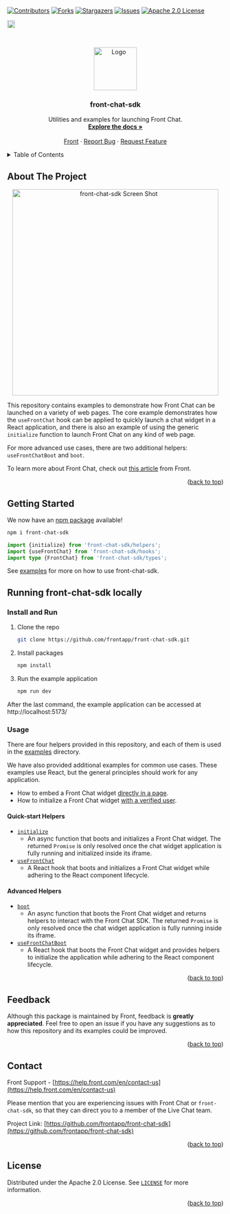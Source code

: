 <a name="readme-top"></a>

<!-- PROJECT SHIELDS -->

[![Contributors][contributors-shield]][contributors-url]
[![Forks][forks-shield]][forks-url]
[![Stargazers][stars-shield]][stars-url]
[![Issues][issues-shield]][issues-url]
[![Apache 2.0 License][license-shield]][license-url]

<!-- NPM PACKAGE LOGO -->

<a href="https://badge.fury.io/js/front-chat-sdk"><img src="https://badge.fury.io/js/front-chat-sdk.svg" alt="npm version" height="18" />

<!-- PROJECT LOGO -->
<br />
<p align="center">
  <a href="https://github.com/frontapp/front-chat-sdk">
   <img src="https://github.com/frontapp/front-chat-sdk/raw/main/public/chatWidget.svg" alt="Logo" height="100">
  </a>
</p>

<h3 align="center">front-chat-sdk</h3>

<p align="center">
  Utilities and examples for launching Front Chat.
  <br />
  <a href="https://dev.frontapp.com/docs/chat-sdk-reference"><strong>Explore the docs »</strong></a>
  <br />
  <br />
  <a href="https://front.com/">Front</a>
  ·
  <a href="https://github.com/frontapp/front-chat-sdk/issues">Report Bug</a>
  ·
  <a href="https://github.com/frontapp/front-chat-sdk/issues">Request Feature</a>
</p>

<!-- TABLE OF CONTENTS -->
<details>
  <summary>Table of Contents</summary>
  <ol>
    <li>
      <a href="#about-the-project">About The Project</a>
    </li>
    <li><a href="#getting-started">Getting Started</a></li>
    <li>
      <a href="#running-front-chat-sdk-locally">Running front-chat-sdk locally</a>
      <ul>
        <li><a href="#install-and-run">Install and run</a></li>
        <li><a href="#usage">Usage</a></li>
      </ul>
    </li>
    <li><a href="#feedback">Feedback</a></li>
    <li><a href="#contact">Contact</a></li>
    <li><a href="#license">License</a></li>
  </ol>
</details>

<!-- ABOUT THE PROJECT -->

## About The Project

<p align="center">
  <picture>
    <source media="(prefers-color-scheme: dark)" srcset="https://github.com/frontapp/front-chat-sdk/raw/main/public/screenshotDark.png">
    <img src="https://github.com/frontapp/front-chat-sdk/raw/main/public/screenshot.png" alt="front-chat-sdk Screen Shot" height="480">
  </picture>
</p>

This repository contains examples to demonstrate how Front Chat can be launched on a variety of web pages. The core example demonstrates how the `useFrontChat` hook can be applied to quickly launch a chat widget in a React application, and there is also an example of using the generic `initialize` function to launch Front Chat on any kind of web page.

For more advanced use cases, there are two additional helpers: `useFrontChatBoot` and `boot`.

To learn more about Front Chat, check out [this article](https://help.front.com/en/articles/2062) from Front.

<p align="right">(<a href="#readme-top">back to top</a>)</p>

<!-- GETTING STARTED -->

## Getting Started

We now have an <a href="https://www.npmjs.com/package/front-chat-sdk">npm package</a> available!

```sh
npm i front-chat-sdk
```

```ts
import {initialize} from 'front-chat-sdk/helpers';
import {useFrontChat} from 'front-chat-sdk/hooks';
import type {FrontChat} from 'front-chat-sdk/types';
```

See [examples](https://github.com/frontapp/front-chat-sdk/tree/main/examples) for more on how to use front-chat-sdk.

## Running front-chat-sdk locally

### Install and Run

1. Clone the repo
   ```sh
   git clone https://github.com/frontapp/front-chat-sdk.git
   ```
2. Install packages
   ```sh
   npm install
   ```
3. Run the example application
   ```sh
   npm run dev
   ```

After the last command, the example application can be accessed at http://localhost:5173/

<!-- USAGE EXAMPLES -->

### Usage

There are four helpers provided in this repository, and each of them is used in the [examples](https://github.com/frontapp/front-chat-sdk/tree/main/examples) directory.

We have also provided additional examples for common use cases. These examples use React, but the general principles should work for any application.

- How to embed a Front Chat widget [directly in a page](https://github.com/frontapp/front-chat-sdk/tree/main/examples/react-embed-front-chat).
- How to initialize a Front Chat widget [with a verified user](https://github.com/frontapp/front-chat-sdk/tree/main/examples/react-verified-user).

#### Quick-start Helpers

- [`initialize`](https://github.com/frontapp/front-chat-sdk/blob/main/lib/helpers/initialize/index.ts)
  - An async function that boots and initializes a Front Chat widget. The returned `Promise` is only resolved once the chat widget application is fully running and initialized inside its iframe.
- [`useFrontChat`](https://github.com/frontapp/front-chat-sdk/blob/main/lib/hooks/use-front-chat/index.ts)
  - A React hook that boots and initializes a Front Chat widget while adhering to the React component lifecycle.

#### Advanced Helpers

- [`boot`](https://github.com/frontapp/front-chat-sdk/blob/main/lib/helpers/boot/index.ts)
  - An async function that boots the Front Chat widget and returns helpers to interact with the Front Chat SDK. The returned `Promise` is only resolved once the chat widget application is fully running inside its iframe.
- [`useFrontChatBoot`](https://github.com/frontapp/front-chat-sdk/blob/main/lib/hooks/use-front-chat-boot/index.ts)
  - A React hook that boots the Front Chat widget and provides helpers to initialize the application while adhering to the React component lifecycle.

<p align="right">(<a href="#readme-top">back to top</a>)</p>

<!-- FEEDBACK -->

## Feedback

Although this package is maintained by Front, feedback is **greatly appreciated**. Feel free to open an issue if you have any suggestions as to how this repository and its examples could be improved.

<p align="right">(<a href="#readme-top">back to top</a>)</p>

<!-- CONTACT -->

## Contact

Front Support - [https://help.front.com/en/contact-us](https://help.front.com/en/contact-us)

Please mention that you are experiencing issues with Front Chat or `front-chat-sdk`, so that they can direct you to a member of the Live Chat team.

Project Link: [https://github.com/frontapp/front-chat-sdk](https://github.com/frontapp/front-chat-sdk)

<p align="right">(<a href="#readme-top">back to top</a>)</p>

<!-- LICENSE -->

## License

Distributed under the Apache 2.0 License. See [`LICENSE`][license-url] for more information.

<p align="right">(<a href="#readme-top">back to top</a>)</p>

<!-- MARKDOWN LINKS & IMAGES -->
<!-- https://www.markdownguide.org/basic-syntax/#reference-style-links -->

[contributors-shield]: https://img.shields.io/github/contributors/frontapp/front-chat-sdk.svg?style=for-the-badge
[contributors-url]: https://github.com/frontapp/front-chat-sdk/graphs/contributors
[forks-shield]: https://img.shields.io/github/forks/frontapp/front-chat-sdk.svg?style=for-the-badge
[forks-url]: https://github.com/frontapp/front-chat-sdk/network/members
[stars-shield]: https://img.shields.io/github/stars/frontapp/front-chat-sdk.svg?style=for-the-badge
[stars-url]: https://github.com/frontapp/front-chat-sdk/stargazers
[issues-shield]: https://img.shields.io/github/issues/frontapp/front-chat-sdk.svg?style=for-the-badge
[issues-url]: https://github.com/frontapp/front-chat-sdk/issues
[license-shield]: https://img.shields.io/github/license/frontapp/front-chat-sdk.svg?style=for-the-badge
[license-url]: https://github.com/frontapp/front-chat-sdk/blob/master/LICENSE.txt
